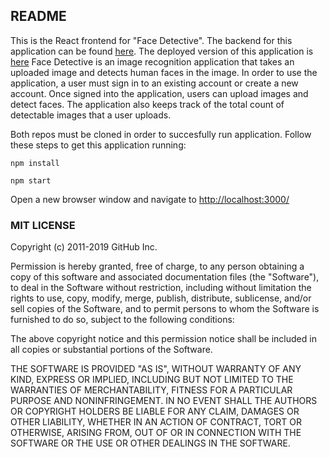 ## README

This is the React frontend for "Face Detective". The backend for this application can be found [here](https://github.com/jstone18/face-detective-app). The deployed version of this application is [here](https://face-detective-app.herokuapp.com/)
Face Detective is an image recognition application that takes an uploaded image and detects human faces in the image.
In order to use the application, a user must sign in to an existing account or create a new account. Once signed into
the application, users can upload images and detect faces. The application also keeps track of the total count of detectable
images that a user uploads.

Both repos must be cloned in order to succesfully run application. Follow these steps to get this application running:

```
npm install
```

```
npm start
```

Open a new browser window and navigate to [http://localhost:3000/](http://localhost:3000/)

### MIT LICENSE

Copyright (c) 2011-2019 GitHub Inc.

Permission is hereby granted, free of charge, to any person obtaining a copy of this software and associated documentation files (the "Software"), to deal in the Software without restriction, including without limitation the rights to use, copy, modify, merge, publish, distribute, sublicense, and/or sell copies of the Software, and to permit persons to whom the Software is furnished to do so, subject to the following conditions:

The above copyright notice and this permission notice shall be included in all copies or substantial portions of the Software.

THE SOFTWARE IS PROVIDED "AS IS", WITHOUT WARRANTY OF ANY KIND, EXPRESS OR IMPLIED, INCLUDING BUT NOT LIMITED TO THE WARRANTIES OF MERCHANTABILITY, FITNESS FOR A PARTICULAR PURPOSE AND NONINFRINGEMENT. IN NO EVENT SHALL THE AUTHORS OR COPYRIGHT HOLDERS BE LIABLE FOR ANY CLAIM, DAMAGES OR OTHER LIABILITY, WHETHER IN AN ACTION OF CONTRACT, TORT OR OTHERWISE, ARISING FROM, OUT OF OR IN CONNECTION WITH THE SOFTWARE OR THE USE OR OTHER DEALINGS IN THE SOFTWARE.
